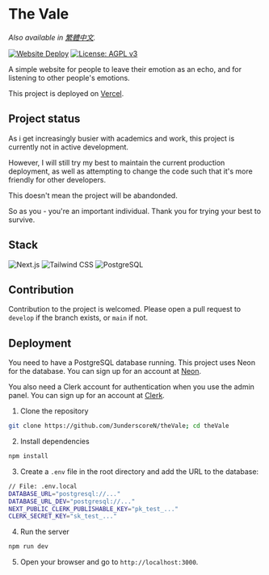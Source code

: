 # The Vale

_Also available in [繁體中文](README-zh-TW.md)._

[![Website Deploy](https://deploy-badge.vercel.app/?url=https://thevale.top&name=Vercel)](https://thevale.top)
[![License: AGPL v3](https://img.shields.io/badge/License-AGPL_v3-blue.svg)](https://www.gnu.org/licenses/agpl-3.0)

A simple website for people to leave their emotion as an echo, and for listening to other people's emotions.

This project is deployed on [Vercel](https://thevale.top).

## Project status

As i get increasingly busier with academics and work, this project is currently not in active development.

However, I will still try my best to maintain the current production deployment, as well as attempting to change the code such that it's more friendly for other developers.

This doesn't mean the project will be abandonded. 

So as you - you're an important individual. Thank you for trying your best to survive.

## Stack

![Next.js](https://img.shields.io/badge/next%20js-000000?style=for-the-badge&logo=nextdotjs&logoColor=white)
![Tailwind CSS](https://img.shields.io/badge/tailwind%20css-06B6D4?style=for-the-badge&logo=tailwind-css&logoColor=white)
![PostgreSQL](https://img.shields.io/badge/postgresql-4169E1?style=for-the-badge&logo=postgresql&logoColor=white)

## Contribution
Contribution to the project is welcomed. Please open a pull request to `develop` if the branch exists, or `main` if not. 

## Deployment
You need to have a PostgreSQL database running. This project uses Neon for the database. You can sign up for an account at [Neon](https://neon.tech/).

You also need a Clerk account for authentication when you use the admin panel. You can sign up for an account at [Clerk](https://clerk.dev/).

1. Clone the repository
```bash
git clone https://github.com/3underscoreN/theVale; cd theVale
```
2. Install dependencies
```bash
npm install
```
3. Create a `.env` file in the root directory and add the URL to the database:
```bash
// File: .env.local
DATABASE_URL="postgresql://..."
DATABASE_URL_DEV="postgresql://..."
NEXT_PUBLIC_CLERK_PUBLISHABLE_KEY="pk_test_..."
CLERK_SECRET_KEY="sk_test_..."
```
4. Run the server
```bash
npm run dev
```
5. Open your browser and go to `http://localhost:3000`.
